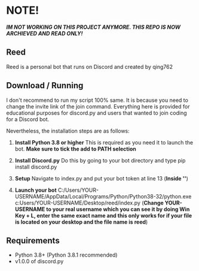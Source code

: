 # NOTE!
_**IM NOT WORKING ON THIS PROJECT ANYMORE. THIS REPO IS NOW ARCHIEVED AND READ ONLY!**_


## Reed

Reed is a personal bot that runs on Discord and created by qing762

## Download / Running

I don't recommend to run my script 100% same. It is because you need to change the invite link of the join command. Everything here is provided for educational purposes for discord.py and users that wanted to join coding for a Discord bot.

Nevertheless, the installation steps are as follows:

1. **Install Python 3.8 or higher**
This is required as you need it to launch the bot. **Make sure to tick the add to PATH selection**

2. **Install Discord.py**
Do this by going to your bot directory and type pip install discord.py

3. **Setup**
Navigate to index.py and put your bot token at line 13 (**Inside ''**)

4. **Launch your bot**
C:/Users/YOUR-USERNAME/AppData/Local/Programs/Python/Python38-32/python.exe c:Users/YOUR-USERNAME/Desktop/reed/index.py
(**Change YOUR-USERNAME to your real username which you can see it by doing Win Key + L, enter the same exact name and this only works for if your file is located on your desktop and the file name is reed**)

## Requirements
- Python 3.8+ (Python 3.8.1 recommended)
- v1.0.0 of discord.py
